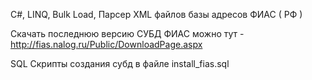 ﻿C#, LINQ, Bulk Load, Парсер XML файлов базы адресов ФИАС ( РФ )

Скачать последнюю версию СУБД ФИАС можно тут - http://fias.nalog.ru/Public/DownloadPage.aspx


SQL Скрипты создания субд в файле install_fias.sql